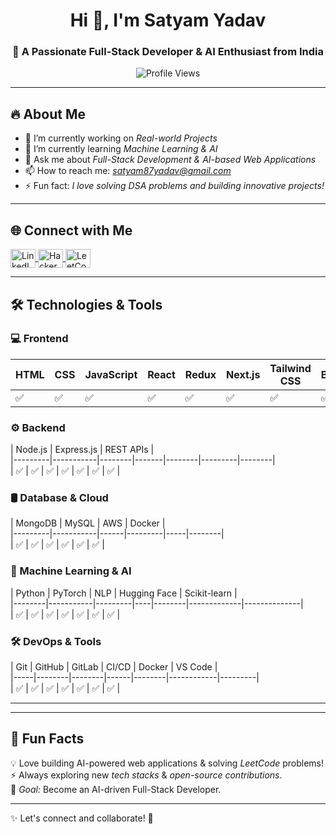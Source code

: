 <h1 align="center">Hi 👋, I'm Satyam Yadav</h1>
<h3 align="center">🚀 A Passionate Full-Stack Developer & AI Enthusiast from India</h3>

<p align="center">
  <img src="https://komarev.com/ghpvc/?username=terror-satyam yadav&label=Profile%20views&color=0e75b6&style=flat" alt="Profile Views" />
</p>

---

## 🔥 About Me  
- 🔭 I’m currently working on *Real-world Projects*  
- 🌱 I’m currently learning *Machine Learning & AI*  
- 💬 Ask me about *Full-Stack Development & AI-based Web Applications*  
- 📫 How to reach me: *satyam87yadav@gmail.com*  
- ⚡ Fun fact: *I love solving DSA problems and building innovative projects!*  

---

## 🌐 Connect with Me  
<p align="left">
  <a href="https://linkedin.com/in/akshat-agarwal-55946a27a" target="blank">
    <img align="center" src="www.linkedin.com/in/satyam-yadav-738773290" alt="LinkedIn" height="30" width="40" />
  </a>
<!--   <a href="https://fb.com/akshat.agarwal" target="blank">
    <img align="center" src="https://raw.githubusercontent.com/rahuldkjain/github-profile-readme-generator/master/src/images/icons/Social/facebook.svg" alt="Facebook" height="30" width="40" />
  </a> -->
<!--   <a href="https://instagram.com/akshatagarwal98" target="blank">
    <img align="center" src="https://raw.githubusercontent.com/rahuldkjain/github-profile-readme-generator/master/src/images/icons/Social/instagram.svg" alt="Instagram" height="30" width="40" />
  </a> -->
  <a href="https://www.hackerrank.com/csai__1520018" target="blank">
    <img align="center" src="https://www.hackerrank.com/profile/saty23071002521" alt="HackerRank" height="30" width="40" />
  </a>
  <a href="https://leetcode.com/u/satyam_217/" target="blank">
    <img align="center" src="https://raw.githubusercontent.com/rahuldkjain/github-profile-readme-generator/master/src/images/icons/Social/leet-code.svg" alt="LeetCode" height="30" width="40" />
  </a>
</p>

---

## 🛠 Technologies & Tools  

### 💻 Frontend  
| HTML | CSS | JavaScript | React | Redux | Next.js | Tailwind CSS | Bootstrap |  
|------|-----|-----------|--------|--------|--------|-------------|-----------|  
| ✅   | ✅  | ✅        | ✅     | ✅     | ✅     | ✅         | ✅        |  

### ⚙ Backend  
| Node.js | Express.js | REST APIs |  
|---------|-----------|--------|-------|--------|---------|--------|  
| ✅      | ✅        | ✅     | ✅    | ✅     | ✅      | ✅      |  

### 🛢 Database & Cloud  
| MongoDB | MySQL  | AWS | Docker |  
|---------|-----------|------|---------|-----|--------|  
| ✅      | ✅        | ✅   | ✅      | ✅  | ✅      |  

### 🤖 Machine Learning & AI  
| Python  | PyTorch | NLP  | Hugging Face | Scikit-learn |  
|--------|-----------|---------|----|--------|-------------|--------------|  
| ✅     | ✅        | ✅      | ✅  | ✅      | ✅         | ✅           |  

### 🛠 DevOps & Tools  
| Git | GitHub | GitLab | CI/CD | Docker | VS Code |  
|-----|--------|--------|------|--------|------------|---------|  
| ✅   | ✅     | ✅     | ✅   | ✅     | ✅         | ✅       |  

---


---

## 🚀 Fun Facts  
💡 Love building AI-powered web applications & solving *LeetCode* problems!  
⚡ Always exploring new *tech stacks* & *open-source contributions*.  
🎯 *Goal:* Become an AI-driven Full-Stack Developer.  

---

✨ Let's connect and collaborate! 🚀
